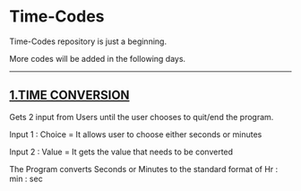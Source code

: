 # Time-Codes

Time-Codes repository is just a beginning.

More codes will be added in the following days.

---
## [1.TIME CONVERSION]()

Gets 2 input from Users until the user chooses to quit/end the program.

Input 1 : Choice = It allows user to choose either seconds or minutes

Input 2 : Value = It gets the value that needs to be converted

The Program converts Seconds or Minutes to the standard format of 
Hr : min : sec
